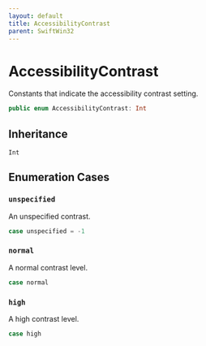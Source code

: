 ```yaml
---
layout: default
title: AccessibilityContrast
parent: SwiftWin32
---
```

# AccessibilityContrast

Constants that indicate the accessibility contrast setting.

``` swift
public enum AccessibilityContrast: Int 
```

## Inheritance

`Int`

## Enumeration Cases

### `unspecified`

An unspecified contrast.

``` swift
case unspecified = -1
```

### `normal`

A normal contrast level.

``` swift
case normal
```

### `high`

A high contrast level.

``` swift
case high
```

